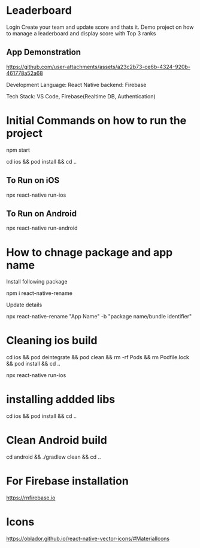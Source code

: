 # Leaderboard
Login Create your team and update score and thats it.
Demo project on how to manage a leaderboard and display score with Top 3 ranks

## App Demonstration
https://github.com/user-attachments/assets/a23c2b73-ce6b-4324-920b-461778a52a68

Development Language: React Native
backend: Firebase

Tech Stack: VS Code, Firebase(Realtime DB, Authentication)

# Initial Commands on how to run the project
npm start

cd ios && pod install && cd ..

## To Run on iOS
npx react-native run-ios

## To Run on Android
npx react-native run-android


# How to chnage package and app name
Install following package

npm i react-native-rename


Update details

npx react-native-rename "App Name" -b "package name/bundle identifier"

# Cleaning ios build
cd ios && pod deintegrate && pod clean && rm -rf Pods && rm Podfile.lock && pod install && cd ..

npx react-native run-ios


# installing addded libs
cd ios && pod install && cd ..

# Clean Android build
cd android && ./gradlew clean && cd ..

# For Firebase installation
https://rnfirebase.io

# Icons
https://oblador.github.io/react-native-vector-icons/#MaterialIcons
